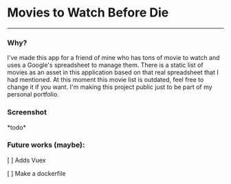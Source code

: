 #  Movies to Watch Before Die

---

### Why?

I've made this app for a friend of mine who has tons of movie to watch and uses a Google's spreadsheet to manage them. There is a static list of movies as an asset in this application based on that real spreadsheet that I had mentioned. At this moment this movie list is outdated, feel free to change it if you want. I'm making this project public just to be part of my personal portfolio.



### Screenshot

\*todo\*



### Future works (maybe):

[ ] Adds Vuex

[ ] Make a dockerfile